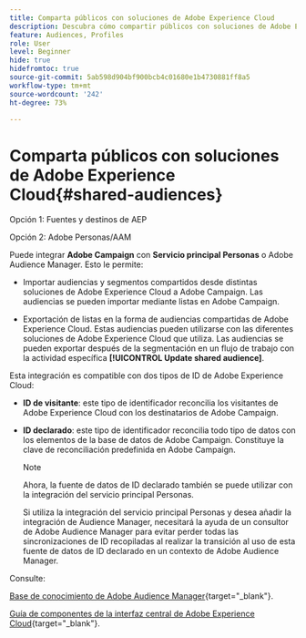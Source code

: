 ```yaml
---
title: Comparta públicos con soluciones de Adobe Experience Cloud
description: Descubra cómo compartir públicos con soluciones de Adobe Experience Cloud
feature: Audiences, Profiles
role: User
level: Beginner
hide: true
hidefromtoc: true
source-git-commit: 5ab598d904bf900bcb4c01680e1b4730881ff8a5
workflow-type: tm+mt
source-wordcount: '242'
ht-degree: 73%

---
```


# Comparta públicos con soluciones de Adobe Experience Cloud{#shared-audiences}

Opción 1: Fuentes y destinos de AEP

Opción 2: Adobe Personas/AAM

Puede integrar **Adobe Campaign** con **Servicio principal Personas** o Adobe Audience Manager. Esto le permite:

* Importar audiencias y segmentos compartidos desde distintas soluciones de Adobe Experience Cloud a Adobe Campaign. Las audiencias se pueden importar mediante listas en Adobe Campaign.

* Exportación de listas en la forma de audiencias compartidas de Adobe Experience Cloud. Estas audiencias pueden utilizarse con las diferentes soluciones de Adobe Experience Cloud que utiliza. Las audiencias se pueden exportar después de la segmentación en un flujo de trabajo con la actividad específica **[!UICONTROL Update shared audience]**.

Esta integración es compatible con dos tipos de ID de Adobe Experience Cloud:

* **ID de visitante**: este tipo de identificador reconcilia los visitantes de Adobe Experience Cloud con los destinatarios de Adobe Campaign.
* **ID declarado**: este tipo de identificador reconcilia todo tipo de datos con los elementos de la base de datos de Adobe Campaign. Constituye la clave de reconciliación predefinida en Adobe Campaign.

  >[!NOTE]
  >
  > Ahora, la fuente de datos de ID declarado también se puede utilizar con la integración del servicio principal Personas.
  >
  >Si utiliza la integración del servicio principal Personas y desea añadir la integración de Audience Manager, necesitará la ayuda de un consultor de Adobe Audience Manager para evitar perder todas las sincronizaciones de ID recopiladas al realizar la transición al uso de esta fuente de datos de ID declarado en un contexto de Adobe Audience Manager.

Consulte:

[Base de conocimiento de Adobe Audience Manager](https://experienceleague.adobe.com/docs/experience-cloud-kcs/kbarticles/KA-16471.html?lang=es){target="_blank"}.

[Guía de componentes de la interfaz central de Adobe Experience Cloud](https://experienceleague.adobe.com/docs/core-services/interface/services/audiences/audience-library.html?lang=es){target="_blank"}.
